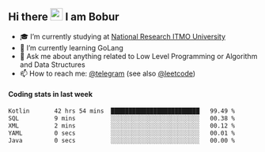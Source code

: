 ## Hi there <img src="https://media.giphy.com/media/hvRJCLFzcasrR4ia7z/giphy.gif" width="25px" height="25px"> I am Bobur

- :mortar_board: I’m currently studying at [National Research ITMO University](https://itmo.ru/)
- :seedling: I’m currently learning GoLang
- :speech_balloon: Ask me about anything related to Low Level Programming or Algorithm and Data Structures
- :mailbox: How to reach me: [@telegram](https://t.me/octoant) (see also [@leetcode](https://leetcode.com/octoant/))    

#### Coding stats in last week

<!--START_SECTION:waka-->

```txt
Kotlin       42 hrs 54 mins  █████████████████████████   99.49 %
SQL          9 mins          ░░░░░░░░░░░░░░░░░░░░░░░░░   00.38 %
XML          2 mins          ░░░░░░░░░░░░░░░░░░░░░░░░░   00.12 %
YAML         0 secs          ░░░░░░░░░░░░░░░░░░░░░░░░░   00.01 %
Java         0 secs          ░░░░░░░░░░░░░░░░░░░░░░░░░   00.00 %
```

<!--END_SECTION:waka-->
